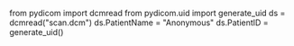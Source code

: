 from pydicom import dcmread
from pydicom.uid import generate_uid
ds = dcmread("scan.dcm")
ds.PatientName = "Anonymous"
ds.PatientID = generate_uid()
